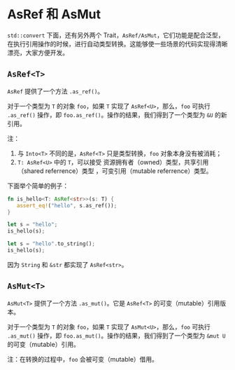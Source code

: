 # AsRef 和 AsMut

`std::convert` 下面，还有另外两个 Trait，`AsRef/AsMut`，它们功能是配合泛型，在执行引用操作的时候，进行自动类型转换。这能够使一些场景的代码实现得清晰漂亮，大家方便开发。

## `AsRef<T>`

`AsRef` 提供了一个方法 `.as_ref()`。

对于一个类型为 `T` 的对象 `foo`，如果 `T` 实现了 `AsRef<U>`，那么，`foo` 可执行 `.as_ref()` 操作，即 `foo.as_ref()`。操作的结果，我们得到了一个类型为 `&U` 的新引用。

注：

1. 与 `Into<T>` 不同的是，`AsRef<T>` 只是类型转换，`foo` 对象本身没有被消耗；
2. `T: AsRef<U>` 中的 `T`，可以接受 资源拥有者（owned）类型，共享引用（shared referrence）类型 ，可变引用（mutable referrence）类型。

下面举个简单的例子：

```rust
fn is_hello<T: AsRef<str>>(s: T) {
   assert_eq!("hello", s.as_ref());
}

let s = "hello";
is_hello(s);

let s = "hello".to_string();
is_hello(s);
```

因为 `String` 和 `&str` 都实现了 `AsRef<str>`。

## `AsMut<T>`

`AsMut<T>` 提供了一个方法 `.as_mut()`。它是 `AsRef<T>` 的可变（mutable）引用版本。

对于一个类型为 `T` 的对象 `foo`，如果 `T` 实现了 `AsMut<U>`，那么，`foo` 可执行 `.as_mut()` 操作，即 `foo.as_mut()`。操作的结果，我们得到了一个类型为 `&mut U` 的可变（mutable）引用。

注：在转换的过程中，`foo` 会被可变（mutable）借用。
